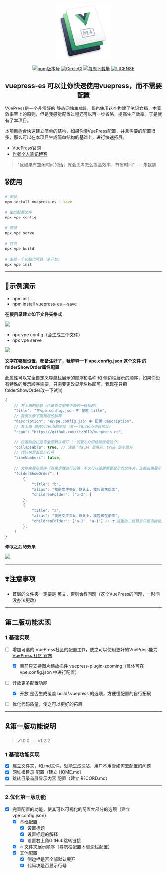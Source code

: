 <p align="center">
  <img width="180" src="https://raw.githubusercontent.com/vuejs/vuepress/master/packages/docs/docs/.vuepress/public/hero.png" alt="logo">
</p>

<p align="center">
    <a href="https://www.npmjs.com/package/vuepress-es"><img src="https://img.shields.io/npm/v/vuepress-es" alt="npm版本号"></a>
    <a href="javascript:;"><img src="https://circleci.com/gh/itz2019/vuepress-es/tree/master.svg?style=svg" alt="CircleCI"></a>
    <a href="javascript:;"><img src="https://img.shields.io/npm/dw/vuepress-es" alt="每周下载量"></a>
    <a href="javascript:;"><img src="https://img.shields.io/github/license/itz2019/vuepress-es" alt="LICENSE"></a>
</p>

<h2 align="center">vuepress-es 可以让你快速使用vuepress，而不需要配置</h2>

VuePress是一个非常好的 静态网站生成器，我也使用这个构建了笔记文档，本着效率至上的原则，但是我感觉配置过程还可以再一步省略，提高生产效率。于是就有了本项目。

本项目适合快速建立简单的结构，如果你懂VuePress配置，并且需要的配置很多，那么可以在本项目生成简单结构的基础上，进行快速拓展。

- [VuePress官网](https://vuepress.vuejs.org/zh/)
- [作者个人笔记博客](https://zhukunpenglinyutong.github.io/)

> "我如果有空闲时间的话，就会思考怎么提高效率，节省时间" --- 朱昆鹏

## 🎖使用

```sh
# 安装
npm install vuepress-es --save

# 生成配置文件
npx vpe config

# 预览
npx vpe serve

# 打包
npx vpe build

# 生成一个初始化项目（未开放）
npx vpe init
```

---

## 🌈示例演示

- npm init
- npm install vuepress-es --save 

**在根目录建立如下文件夹格式**

<img src="https://itzkp-1253302184.cos.ap-beijing.myqcloud.com/github%E5%9B%BE%E7%89%87/vuepress-es/%E7%A4%BA%E4%BE%8B%E6%BC%94%E7%A4%BA/1%E7%A4%BA%E4%BE%8B.png" />

- npx vpe config（会生成三个文件）
- npx vpe serve

<img src="https://itzkp-1253302184.cos.ap-beijing.myqcloud.com/github%E5%9B%BE%E7%89%87/vuepress-es/%E7%A4%BA%E4%BE%8B%E6%BC%94%E7%A4%BA/2%E7%A4%BA%E4%BE%8B.png" />

**文字在哪里设置，都备注好了，我解释一下 vpe.config.json 这个文件 的 folderShowOrder属性配置**

此属性可以完全自定义导航栏展示的顺序和名称 和 侧边栏展示的顺序，如果你没有特殊的展示顺序需要，只需要更改显示名称即可，我现在只把folderShowOrder改一下试试

```js
{
    // 左上角的标题（也是首页图像下面的一级标题）
    "title": "在vpe.config.json 中 配置 title",
    // 首页头像下面标题的解释
    "description": "在vpe.config.json 中 配置 description",
    // 右上角 跳转GitHub的地址（写一个GitHub项目地址）
    "repo": "https://github.com/itz2019/vuepress-es",

    // 设置侧边栏是否全部默认展开（一般官方介绍经常使用这个）
    "collapsable": true, // 注意：false 是展开，true 是不展开
    // 代码块是否显示行号
    "lineNumbers": false,

    // 文件夹展示顺序（有需求就进行设置，不仅可以设置需要显示的文件夹，还能设置展示的顺序，这里可能有点绕）
    "folderShowOrder": [
        {
            "title": "b",
            "alias": "我是文件夹b，默认上，我应该在后面",
            "childrenFolder": ["b-2", ]
        },
        {
            "title": "a",
            "alias": "我是文件夹b，默认上，我应该在前面",
            "childrenFolder": ["a-2", "a-1"] // ❣️ 这里的二级目录只是调换位置用的，不能修改名称
        },
    ]
}
```

**修改之后的效果**

<img src="https://itzkp-1253302184.cos.ap-beijing.myqcloud.com/github%E5%9B%BE%E7%89%87/vuepress-es/%E7%A4%BA%E4%BE%8B%E6%BC%94%E7%A4%BA/3%E7%A4%BA%E4%BE%8B.png" />

---

## ❣️注意事项

- 首层的文件夹一定要是 英文，否则会有问题（这个VuePress的问题，一时间没办法更改）

---

## 第二版功能实现

### 1.基础实现

- [ ] 增加可选的 VuePress社区的配置工作，使之可以使用更好的VuePress能力 [VuePress 社区 官网](https://vuepress.github.io/zh/)
    - [x] 目前只支持图片缩放插件 vuepress-plugin-zooming（具体可在 vpe.config.json 中进行配置）
- [ ] 开放更多配置功能
    - [x] 开放 是否生成覆盖 build/.vuepress 的选项，方便懂配置的自行拓展
- [ ] 优化代码质量，使之可以更好的拓展


---

## 🎗第一版功能说明

> v1.0.0 --- v1.2.2

### 1.基础功能实现

- [x] 建立文件夹，和.md文件，就能生成网站，用户不用管如何去配置的问题
- [x] 网址根目录 配置（建立 HOME.md）
- [x] 跳转目录首屏显示内容 配置（建立 RECORD.md）

---

### 2.优化第一版功能

- [x] 完善配置的功能，使其可以可视化的配置大部分的选项（建立 vpe.config.json）
  - [x] 基础配置
    - [x] 设置标题
    - [x] 设置标题的解释
    - [x] 设置右上角GitHub跳转链接
  - [x] 🔥 文件夹展示顺序（导航栏配置 & 侧边栏配置）
  - [x] 其他配置
    - [x] 侧边栏是否全部默认展开
    - [x] 代码块是否显示行号

